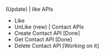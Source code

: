 (Update) | like APIs
  - Like
  - UnLike
(new) | Contact APIs
  - Create Contact API [Done]
  - Get Contact API [Done]
  - Delete Contact API [Working on it]